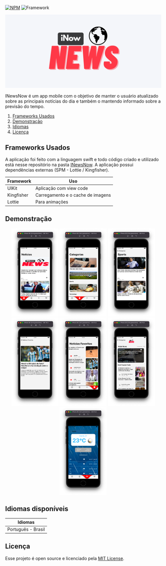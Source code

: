 [![NPM](https://img.shields.io/npm/l/react)](https://github.com/PedroRoca7/iNewsNow/blob/main/LICENSE)
![Framework](https://img.shields.io/badge/framework-UIKit-red?logo=Swift)

![Capa](https://github.com/PedroRoca7/iNewsNow/blob/main/files-Images/CapaINewsNowapa.png)

INewsNow é um app mobile com o objetivo de manter o usuário atualizado sobre as principais notícias do dia e também o mantendo informado sobre a previsão do tempo.

1. [Frameworks Usados](#frameworks-usados)
2. [Demonstração](#demonstração)
3. [Idiomas](#idiomas-disponíveis)
4. [Licença](#licença)

## Frameworks Usados
A aplicação foi feito com a linguagem swift e todo código criado e utilizado está nesse repositório na pasta [INewsNow](https://github.com/PedroRoca7/iNewsNow). 
A aplicação possui dependências externas (SPM - Lottie / Kingfisher).

| **Framework** |   **Uso**  
|---------------|-----------
| UIKit         | Aplicação com view code
| Kingfisher    | Carregamento e o cache de imagens
| Lottie        | Para animações  

## Demonstração
<p align="center">
    <img width=30% src="https://github.com/PedroRoca7/iNewsNow/blob/main/files-Images/screenMainNews.png"/>
    <img width=30% src="https://github.com/PedroRoca7/iNewsNow/blob/main/files-Images/screenCategoryNews.png"/>
    <img width=30% src="https://github.com/PedroRoca7/iNewsNow/blob/main/files-Images/screenCatergoySportsNews.png"/>
    <img width=30% src="https://github.com/PedroRoca7/iNewsNow/blob/main/files-Images/screenDetailsNews.png"/>
    <img width=30% src="https://github.com/PedroRoca7/iNewsNow/blob/main/files-Images/screenFavoritedNews.png"/>
    <img width=30% src="https://github.com/PedroRoca7/iNewsNow/blob/main/files-Images/screenNewYorkTimesNews.png"/>
    <img width=30% src="https://github.com/PedroRoca7/iNewsNow/blob/main/files-Images/screenWeather.png"/>
</p>

## Idiomas disponíveis
|     **Idiomas**     |
|---------------------|
| Português - Brasil  |

## Licença
Esse projeto é open source e licenciado pela [MIT License](https://github.com/PedroRoca7/iNewsNow/blob/main/LICENSE).

